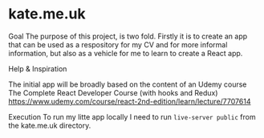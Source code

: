 # kate.me.uk

Goal
The purpose of this project, is two fold. Firstly it is to create an app that can be used as a respository for my CV and for more informal information, but also as a vehicle for me to learn to create a React app.

Help & Inspiration

The initial app will be broadly based on the content of an Udemy course 
The Complete React Developer Course (with hooks and Redux) 
https://www.udemy.com/course/react-2nd-edition/learn/lecture/7707614


Execution
To run my litte app locally I need to run ```live-server public``` from the kate.me.uk directory.
